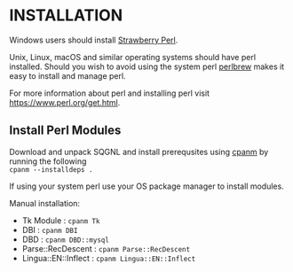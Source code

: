 # INSTALLATION

Windows users should install [Strawberry Perl](http://strawberryperl.com/). 

Unix, Linux, macOS and similar operating systems should have perl installed.
Should you wish to avoid using the system perl [perlbrew](https://perlbrew.pl)
makes it easy to install and manage perl.

For more information about perl and installing perl visit
https://www.perl.org/get.html.

## Install Perl Modules

Download and unpack SQGNL and install prerequsites using
[cpanm](https://metacpan.org/pod/cpanm) by running the following  
`cpanm --installdeps .`

If using your system perl use your OS package manager to install modules.

Manual installation:

- Tk Module : `cpanm Tk`
- DBI : `cpanm DBI`
- DBD : `cpanm DBD::mysql`
- Parse::RecDescent : `cpanm Parse::RecDescent`
- Lingua::EN::Inflect : `cpanm Lingua::EN::Inflect`
